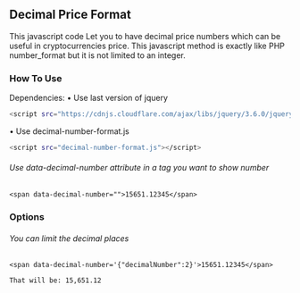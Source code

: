 ## Decimal Price Format
This javascript code Let you to have decimal price numbers which can be useful in cryptocurrencies price. This javascript method is exactly like PHP number_format but it is not limited to an integer.

### How To Use
Dependencies:
• Use last version of jquery
```sh
<script src="https://cdnjs.cloudflare.com/ajax/libs/jquery/3.6.0/jquery.min.js"></script>
```
• Use decimal-number-format.js
```sh
<script src="decimal-number-format.js"></script>
```
###### Use data-decimal-number attribute in a tag you want to show number
```<span data-decimal-number="">15651.12345</span>```


### Options
###### You can limit the decimal places
```<span data-decimal-number='{"decimalNumber":2}'>15651.12345</span>```

 ```
 That will be: 15,651.12
 ```
